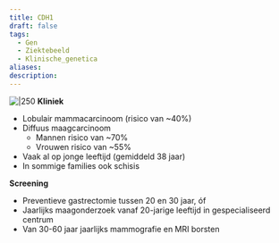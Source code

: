```yaml
---
title: CDH1
draft: false
tags:
  - Gen
  - Ziektebeeld
  - Klinische_genetica
aliases: 
description:
---
```




![|250](https://i.imgur.com/stwgB0v.png)
**Kliniek**
- Lobulair mammacarcinoom (risico van ~40%)
- Diffuus maagcarcinoom
	- Mannen risico van ~70%
	- Vrouwen risico van ~55%
- Vaak al op jonge leeftijd (gemiddeld 38 jaar)
- In sommige families ook schisis

**Screening**
- Preventieve gastrectomie tussen 20 en 30 jaar, óf 
- Jaarlijks maagonderzoek vanaf 20-jarige leeftijd in gespecialiseerd centrum
- Van 30-60 jaar jaarlijks mammografie en MRI borsten




